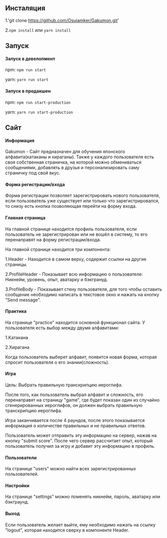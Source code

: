 ## Инсталяция
1.'git clone https://github.com/Osujamker/Gakumon.git'

2.`npm install` или `yarn install`

## Запуск
#### Запуск в девелопмент
npm: `npm run start`

yarn: `yarn run start`
#### Запуск в продакшен
npm: `npm run start-production`

yarn: `yarn run start-production`

## Сайт
#### Информация
Gakumon - Сайт предназначен для обучения японского алфавита(катаканы и хираганы). Также у каждого пользователя есть своя собственная страничка, на которой можно обмениваться сообщениями, добавлять в друзья и персонализировать саму страничку под свой вкус.
#### Форма регистрации/входа
Форма регистрации позволяет зарегистрировать нового пользователя, если пользователь уже существует или только что зарегистрировался, то снизу есть кнопка позволяющая перейти на форму входа.
#### Главная страница
На главной странице находится профиль пользователя, если пользователь не зарегистрирован или не вошёл в систему, то его перенаправят на форму регистрации/входа.

На главной странице находится три компонента:

1.Header - Находится в самом верху, содержит ссылки на другие страницы.

2.ProfileHeader - Показывает всю информацию о пользователе: Никнейм, уровень, опыт, аватарку и бэкгрануд.

3.ProfileBody - Показывает стену пользователя, для того чтобы оставить сообщение необходимо написать в текстовое окно и нажать на кнопку "Send message".
#### Практика
На странице "practice" находится основной функционал сайта. У пользователя есть выбор между двумя алфавитами:

1.Катакана

2.Хирагана

Когда пользователь выберет алфавит, появится новая форма, которая спросит пользователя о его знании(сложность).

#### Игра
Цель: Выбрать правильную транскрипцию иероглифа.

После того, как пользователь выбрал алфавит и сложность, его перенаправят на страницу "game", где будет показан один из случайно сгенерированных иероглифов, он должен выбрать правильную транскрипцию иероглифа.

Игра заканчивается после 4 раундов, после этого показывается информация о количестве правильных и не правильных ответов.

Пользователь может отправить эту информацию на сервер, нажав на кнопку "submit score". После чего сервер рассчитает опыт, который пользователь получил за игру и добавит эту информацию в профиль.
#### Пользователи
На странице "users" можно найти всех зарегистрированных пользователей.
#### Настройки
На странице "settings" можно поменять никнейм, пароль, аватарку или бэкграунд.
#### Выход
Если пользователь желает выйти, ему необходимо нажать на ссылку "logout", которая находится сверху в компоненте Header.
